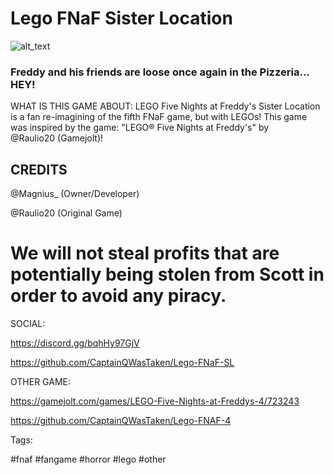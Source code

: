 # Lego FNaF Sister Location
![alt_text](https://cdn.discordapp.com/attachments/983306517279297627/984446417445728336/sist.jpg)
### Freddy and his friends are loose once again in the Pizzeria... HEY!

WHAT IS THIS GAME ABOUT:
LEGO Five Nights at Freddy's Sister Location is a fan re-imagining of the fifth FNaF game, but with LEGOs!
This game was inspired by the game: "LEGO® Five Nights at Freddy's" by @Raulio20 (Gamejolt)!


## CREDITS

@Magnius_ (Owner/Developer)

@Raulio20 (Original Game)

# We will not steal profits that are potentially being stolen from Scott in order to avoid any piracy.


SOCIAL:

https://discord.gg/bqhHy97GjV

https://github.com/CaptainQWasTaken/Lego-FNaF-SL

OTHER GAME:

https://gamejolt.com/games/LEGO-Five-Nights-at-Freddys-4/723243

https://github.com/CaptainQWasTaken/Lego-FNAF-4

Tags:

#fnaf #fangame #horror #lego #other
